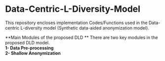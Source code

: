 # Data-Centric-L-Diversity-Model

This repository encloses implementation Codes/Functions used in the Data-centric L-diversity model (Synthetic data-aided anonymization model).

**Main Modules of the proposed DLD  **
There are two key modules in the proposed DLD model.
<br>
**1- Data Pre-processing
<br>
2- Shallow Anonymization**
